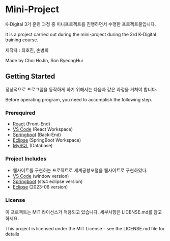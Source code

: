 # Mini-Project
K-Digital 3기 훈련 과정 중 미니프로젝트를 진행하면서 수행한 프로젝트물입니다.

It is a project carried out during the mini-project during the 3rd K-Digital training course.

제작자 : 최호진, 손병희

Made by Choi HoJin, Son ByeongHui

## Getting Started
정상적으로 프로그램을 동작하게 하기 위해서는 다음과 같은 과정을 거쳐야 합니다.

Before operating program, you need to accomplish the following step.

### Prerequired
+ [React](https://react.dev/) (Front-End)
+ [VS Code](https://code.visualstudio.com/) (React Workspace)
+ [Springboot](https://spring.io/tools) (Back-End)
+ [Eclipse](https://www.eclipse.org/downloads/) (SpringBoot Workspace)
+ [MySQL](https://www.mysql.com/) (Database)

### Project Includes
+ 웹사이트를 구현하는 프로젝트로 세계공항포털을 웹사이트로 구현하였다.
+ [VS Code](https://code.visualstudio.com/) (window version)
+ [Springboot](https://spring.io/tools) (sts4 eclipse version)
+ [Eclipse](https://www.eclipse.org/downloads/) (2023-06 version)


### License
이 프로젝트는 MIT 라이선스가 적용되고 있습니다. 세부사항은 LICENSE.md를 참고하세요.

This project is licensed under the MIT License - see the LICENSE.md file for details

